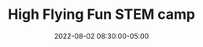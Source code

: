 ---
date: 2022-08-02 08:30:00-05:00
dates: 8:30 am every day from Aug 1 2022 to Aug 4 2022
draft: false
durationMinutes: 180
title: High Flying Fun STEM camp
---
